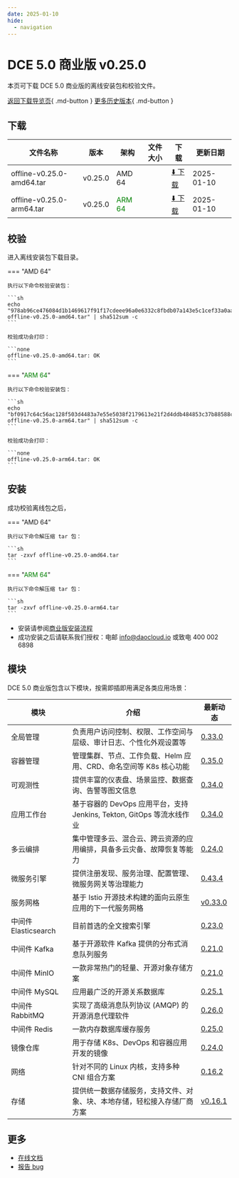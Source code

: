 ```yaml
---
date: 2025-01-10
hide:
  - navigation
---
```


# DCE 5.0 商业版 v0.25.0

本页可下载 DCE 5.0 商业版的离线安装包和校验文件。

[返回下载导览页](../index.md#_2){ .md-button } [更多历史版本](./dce5-installer-history.md){ .md-button }

## 下载

| 文件名称 | 版本 | 架构 | 文件大小 | 下载 | 更新日期 |
| ------- | --- | ---- | ------ | --- | ------- |
| offline-v0.25.0-amd64.tar | v0.25.0 | AMD 64 |  | [:arrow_down: 下载](https://qiniu-download-public.daocloud.io/DaoCloud_Enterprise/dce5/offline-v0.25.0-amd64.tar) | 2025-01-10 |
| offline-v0.25.0-arm64.tar | v0.25.0 | <font color="green">ARM 64</font> |  | [:arrow_down: 下载](https://qiniu-download-public.daocloud.io/DaoCloud_Enterprise/dce5/offline-v0.25.0-arm64.tar) | 2025-01-10 |

## 校验

进入离线安装包下载目录。

=== "AMD 64"

    执行以下命令校验安装包：

    ```sh
    echo "978ab96ce476084d1b1469617f91f17cdeee96a0e6332c8fbdb07a143e5c1cef33a0aa2c85ac6bf3d16d0af95ba12045c3a5c1982e6b16f42b08d93029b9286a  offline-v0.25.0-amd64.tar" | sha512sum -c
    ```

    校验成功会打印：

    ```none
    offline-v0.25.0-amd64.tar: OK
    ```

=== "<font color="green">ARM 64</font>"

    执行以下命令校验安装包：

    ```sh
    echo "bf0917c64c56ac128f503d4483a7e55e5038f2179613e21f2d4ddb484853c37b88588ca6774a64301473eb1d5368b5a2301a29e2ebbf390c00bf05a2dda578ba  offline-v0.25.0-arm64.tar" | sha512sum -c
    ```

    校验成功会打印：

    ```none
    offline-v0.25.0-arm64.tar: OK
    ```

## 安装

成功校验离线包之后，

=== "AMD 64"

    执行以下命令解压缩 tar 包：

    ```sh
    tar -zxvf offline-v0.25.0-amd64.tar
    ```

=== "<font color="green">ARM 64</font>"

    执行以下命令解压缩 tar 包：

    ```sh
    tar -zxvf offline-v0.25.0-arm64.tar
    ```

- 安装请参阅[商业版安装流程](../../install/commercial/start-install.md)
- 成功安装之后请联系我们授权：电邮 info@daocloud.io 或致电 400 002 6898

## 模块

DCE 5.0 商业版包含以下模块，按需即插即用满足各类应用场景：

| 模块 | 介绍 | 最新动态 |
| ---- | --- | ------ |
| 全局管理 | 负责用户访问控制、权限、工作空间与层级、审计日志、个性化外观设置等 | [0.33.0](../../ghippo/intro/release-notes.md#0330) |
| 容器管理 | 管理集群、节点、工作负载、Helm 应用、CRD、命名空间等 K8s 核心功能 | [0.35.0](../../kpanda/intro/release-notes.md#0350) |
| 可观测性 | 提供丰富的仪表盘、场景监控、数据查询、告警等图文信息 | [0.34.0](../../insight/intro/release-notes.md#0340) |
| 应用工作台 | 基于容器的 DevOps 应用平台，支持 Jenkins, Tekton, GitOps 等流水线作业 | [0.34.0](../../amamba/intro/release-notes.md#0340) |
| 多云编排 | 集中管理多云、混合云、跨云资源的应用编排，具备多云灾备、故障恢复等能力 | [0.24.0](../../kairship/intro/release-notes.md#0240) |
| 微服务引擎 | 提供注册发现、服务治理、配置管理、微服务网关等治理能力 | [0.43.4](../../skoala/intro/release-notes.md#0434) |
| 服务网格 | 基于 Istio 开源技术构建的面向云原生应用的下一代服务网格 | [v0.33.0](../../mspider/intro/release-notes.md#v0330) |
| 中间件 Elasticsearch | 目前首选的全文搜索引擎 | [0.23.0](../../middleware/elasticsearch/release-notes.md#0230) |
| 中间件 Kafka | 基于开源软件 Kafka 提供的分布式消息队列服务 | [0.21.0](../../middleware/kafka/release-notes.md#0210) |
| 中间件 MinIO | 一款非常热门的轻量、开源对象存储方案 | [0.21.0](../../middleware/minio/release-notes.md#0210) |
| 中间件 MySQL | 应用最广泛的开源关系数据库 | [0.25.1](../../middleware/mysql/release-notes.md#0251) |
| 中间件 RabbitMQ | 实现了高级消息队列协议 (AMQP) 的开源消息代理软件 | [0.26.0](../../middleware/rabbitmq/release-notes.md#0260) |
| 中间件 Redis | 一款内存数据库缓存服务 | [0.25.0](../../middleware/redis/release-notes.md#0250) |
| 镜像仓库 | 用于存储 K8s、DevOps 和容器应用开发的镜像 | [0.24.0](../../kangaroo/intro/release-notes.md) |
| 网络 | 针对不同的 Linux 内核，支持多种 CNI 组合方案 | [0.16.2](../../network/intro/release-notes.md) |
| 存储 | 提供统一数据存储服务，支持文件、对象、块、本地存储，轻松接入存储厂商方案 | [v0.16.1](../../storage/hwameistor/release-notes.md) |

## 更多

- [在线文档](../../dce/index.md)
- [报告 bug](https://github.com/DaoCloud/DaoCloud-docs/issues)

